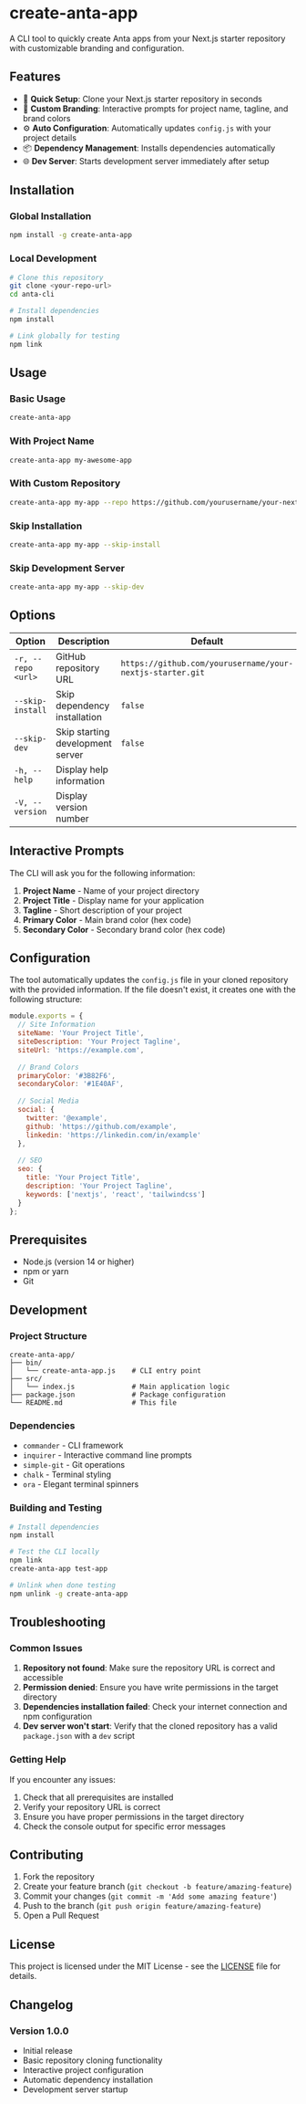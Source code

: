 # create-anta-app

A CLI tool to quickly create Anta apps from your Next.js starter repository with customizable branding and configuration.

## Features

- 🚀 **Quick Setup**: Clone your Next.js starter repository in seconds
- 🎨 **Custom Branding**: Interactive prompts for project name, tagline, and brand colors
- ⚙️ **Auto Configuration**: Automatically updates `config.js` with your project details
- 📦 **Dependency Management**: Installs dependencies automatically
- 🌐 **Dev Server**: Starts development server immediately after setup

## Installation

### Global Installation
```bash
npm install -g create-anta-app
```

### Local Development
```bash
# Clone this repository
git clone <your-repo-url>
cd anta-cli

# Install dependencies
npm install

# Link globally for testing
npm link
```

## Usage

### Basic Usage
```bash
create-anta-app
```

### With Project Name
```bash
create-anta-app my-awesome-app
```

### With Custom Repository
```bash
create-anta-app my-app --repo https://github.com/yourusername/your-nextjs-starter.git
```

### Skip Installation
```bash
create-anta-app my-app --skip-install
```

### Skip Development Server
```bash
create-anta-app my-app --skip-dev
```

## Options

| Option | Description | Default |
|--------|-------------|---------|
| `-r, --repo <url>` | GitHub repository URL | `https://github.com/yourusername/your-nextjs-starter.git` |
| `--skip-install` | Skip dependency installation | `false` |
| `--skip-dev` | Skip starting development server | `false` |
| `-h, --help` | Display help information | |
| `-V, --version` | Display version number | |

## Interactive Prompts

The CLI will ask you for the following information:

1. **Project Name** - Name of your project directory
2. **Project Title** - Display name for your application
3. **Tagline** - Short description of your project
4. **Primary Color** - Main brand color (hex code)
5. **Secondary Color** - Secondary brand color (hex code)

## Configuration

The tool automatically updates the `config.js` file in your cloned repository with the provided information. If the file doesn't exist, it creates one with the following structure:

```javascript
module.exports = {
  // Site Information
  siteName: 'Your Project Title',
  siteDescription: 'Your Project Tagline',
  siteUrl: 'https://example.com',
  
  // Brand Colors
  primaryColor: '#3B82F6',
  secondaryColor: '#1E40AF',
  
  // Social Media
  social: {
    twitter: '@example',
    github: 'https://github.com/example',
    linkedin: 'https://linkedin.com/in/example'
  },
  
  // SEO
  seo: {
    title: 'Your Project Title',
    description: 'Your Project Tagline',
    keywords: ['nextjs', 'react', 'tailwindcss']
  }
};
```

## Prerequisites

- Node.js (version 14 or higher)
- npm or yarn
- Git

## Development

### Project Structure
```
create-anta-app/
├── bin/
│   └── create-anta-app.js    # CLI entry point
├── src/
│   └── index.js              # Main application logic
├── package.json              # Package configuration
└── README.md                 # This file
```

### Dependencies

- `commander` - CLI framework
- `inquirer` - Interactive command line prompts
- `simple-git` - Git operations
- `chalk` - Terminal styling
- `ora` - Elegant terminal spinners

### Building and Testing

```bash
# Install dependencies
npm install

# Test the CLI locally
npm link
create-anta-app test-app

# Unlink when done testing
npm unlink -g create-anta-app
```

## Troubleshooting

### Common Issues

1. **Repository not found**: Make sure the repository URL is correct and accessible
2. **Permission denied**: Ensure you have write permissions in the target directory
3. **Dependencies installation failed**: Check your internet connection and npm configuration
4. **Dev server won't start**: Verify that the cloned repository has a valid `package.json` with a `dev` script

### Getting Help

If you encounter any issues:

1. Check that all prerequisites are installed
2. Verify your repository URL is correct
3. Ensure you have proper permissions in the target directory
4. Check the console output for specific error messages

## Contributing

1. Fork the repository
2. Create your feature branch (`git checkout -b feature/amazing-feature`)
3. Commit your changes (`git commit -m 'Add some amazing feature'`)
4. Push to the branch (`git push origin feature/amazing-feature`)
5. Open a Pull Request

## License

This project is licensed under the MIT License - see the [LICENSE](LICENSE) file for details.

## Changelog

### Version 1.0.0
- Initial release
- Basic repository cloning functionality
- Interactive project configuration
- Automatic dependency installation
- Development server startup
